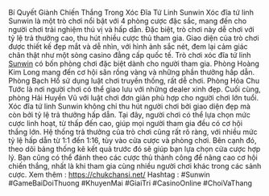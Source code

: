 Bí Quyết Giành Chiến Thắng Trong Xóc Đĩa Tứ Linh Sunwin
Xóc đĩa tứ linh Sunwin là một trò chơi nổi bật với 4 phòng cược đặc sắc, mang đến cho người chơi trải nghiệm thú vị và hấp dẫn. Đặc biệt, trò chơi này dễ chơi với tỷ lệ trả thưởng cao, thu hút nhiều cược thủ tham gia. Giao diện của trò chơi được thiết kế đẹp mắt và dễ nhìn, với hình ảnh sắc nét, đem lại cảm giác chân thật như một sòng casino đẳng cấp quốc tế.
Trò chơi xóc đĩa tứ linh [Sunwin](https://chukchansi.net/) có bốn phòng chơi đặc biệt dành cho người tham gia. Phòng Hoàng Kim Long mang đến cơ hội săn rồng vàng và những phần thưởng hấp dẫn. Phòng Bạch Hổ sử dụng luật chơi truyền thống, rất dễ chơi. Phòng Hỏa Chu Tước là nơi người chơi có thể giao lưu với những dealer xinh đẹp. Cuối cùng, phòng Hải Huyền Vũ với luật chơi đơn giản phù hợp cho người chơi lớn tuổi.
Xóc đĩa tứ linh Sunwin không chỉ thu hút người chơi bởi giao diện đẹp mà còn bởi tỷ lệ trả thưởng hấp dẫn. Tại đây, người chơi có thể lựa chọn mức cược linh hoạt, từ thấp đến cao, giúp mọi người tham gia đều có cơ hội thắng lớn. Hệ thống trả thưởng của trò chơi cũng rất rõ ràng, với nhiều mức tỷ lệ hấp dẫn từ 1:1 đến 1:16, tùy vào cửa cược và phòng chơi.
Bên cạnh đó, theo dõi bảng thống kê kết quả trước đó sẽ giúp bạn lựa chọn cửa cược hợp lý. Bạn cũng có thể đánh theo các cược thủ thành công để nâng cao cơ hội chiến thắng, nhất là khi tham gia cùng nhiều người chơi khác trong các sảnh cược.
Xem thêm : https://chukchansi.net/
Hashtag : #Sunwin #GameBaiDoiThuong #KhuyenMai #GiaiTri #CasinoOnline #ChoiVaThang
